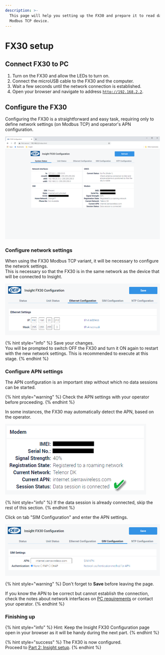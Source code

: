 ```yaml
---
description: >-
  This page will help you setting up the FX30 and prepare it to read data from a
  Modbus TCP device.
---
```


# FX30 setup

## Connect FX30 to PC

1. Turn on the FX30 and allow the LEDs to turn on.
2. Connect the microUSB cable to the FX30 and the computer.
3. Wait a few seconds until the network connection is established.
4. Open your browser and navigate to address [`http://192.168.2.2`](http://192.168.2.2).

## Configure the FX30

Configuring the FX30 is a straightforward and easy task, requiring only to define network settings (on Modbus TCP) and operator's APN configuration.&#x20;

![The web interface for the FX30 configuration](<../../../.gitbook/assets/image (49).png>)

### Configure network settings &#x20;

When using the FX30 Modbus TCP variant, it will be necessary to configure the network settings.\
This is necessary so that the FX30 is in the same network as the device that will be connected to Insight.

![](<../../../.gitbook/assets/image (57).png>)

{% hint style="info" %}
Save your changes.\
You will be prompted to switch OFF the FX30 and turn it ON again to restart with the new network settings. This is recommended to execute at this stage.
{% endhint %}

### Configure APN settings

The APN configuration is an important step without which no data sessions can be started.&#x20;

{% hint style="warning" %}
Check the APN settings with your operator before proceeding.&#x20;
{% endhint %}

In some instances, the FX30 may automatically detect the APN, based on the operator.

![](<../../../.gitbook/assets/image (54).png>)

{% hint style="info" %}
If the data session is already connected, skip the rest of this section.
{% endhint %}



Click on tab "SIM Configuration" and enter the APN settings.

![](<../../../.gitbook/assets/image (15).png>)

{% hint style="warning" %}
Don't forget to **Save** before leaving the page.

If you know the APN to be correct but cannot establish the connection, check the notes about network interfaces on [PC requirements](../../windows-pc-preparation.md) or contact your operator.
{% endhint %}

### Finishing up

{% hint style="info" %}
Hint: Keep the Insight FX30 Configuration page open in your browser as it will be handy during the next part.
{% endhint %}

{% hint style="success" %}
The FX30 is now configured. \
Proceed to [Part 2: Insight setup](../insight-setup/).
{% endhint %}

